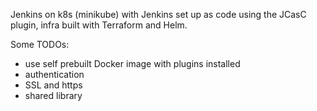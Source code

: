 Jenkins on k8s (minikube) with Jenkins set up as code using the JCasC plugin, infra built with Terraform and Helm.

Some TODOs:
* use self prebuilt Docker image with plugins installed
* authentication
* SSL and https
* shared library